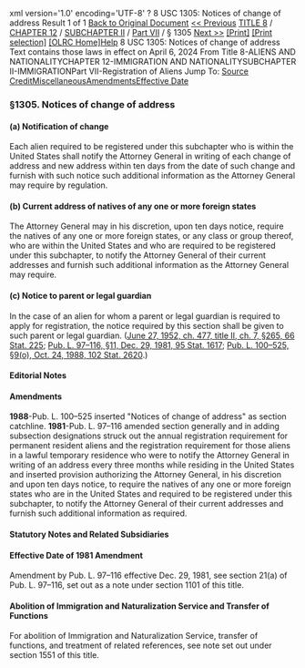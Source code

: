 xml version='1.0' encoding='UTF-8' ?
8 USC 1305: Notices of change of address
 Result 1 of 1
[Back to Original Document](/view.xhtml;jsessionid=39BB9424CAECBDC901DEE36674AFBAE6)
[<< Previous](#)
 [TITLE 8](/view.xhtml;jsessionid=39BB9424CAECBDC901DEE36674AFBAE6?req=granuleid%3AUSC-prelim-title8&saved=%7CZ3JhbnVsZWlkOlVTQy1wcmVsaW0tdGl0bGU4LXNlY3Rpb24xMzA1%7C%7C%7C0%7Cfalse%7Cprelim&edition=prelim) / [CHAPTER 12](/view.xhtml;jsessionid=39BB9424CAECBDC901DEE36674AFBAE6?req=granuleid%3AUSC-prelim-title8-chapter12&saved=%7CZ3JhbnVsZWlkOlVTQy1wcmVsaW0tdGl0bGU4LXNlY3Rpb24xMzA1%7C%7C%7C0%7Cfalse%7Cprelim&edition=prelim) / [SUBCHAPTER II](/view.xhtml;jsessionid=39BB9424CAECBDC901DEE36674AFBAE6?req=granuleid%3AUSC-prelim-title8-chapter12-subchapter2&saved=%7CZ3JhbnVsZWlkOlVTQy1wcmVsaW0tdGl0bGU4LXNlY3Rpb24xMzA1%7C%7C%7C0%7Cfalse%7Cprelim&edition=prelim) / [Part VII](/view.xhtml;jsessionid=39BB9424CAECBDC901DEE36674AFBAE6?req=granuleid%3AUSC-prelim-title8-chapter12-subchapter2-part7&saved=%7CZ3JhbnVsZWlkOlVTQy1wcmVsaW0tdGl0bGU4LXNlY3Rpb24xMzA1%7C%7C%7C0%7Cfalse%7Cprelim&edition=prelim) / § 1305
 [Next >>](#)
[[Print]](#)
 [[Print selection]](#)
[[OLRC Home]](/browse.xhtml;jsessionid=39BB9424CAECBDC901DEE36674AFBAE6)[Help](/navHelp.xhtml;jsessionid=39BB9424CAECBDC901DEE36674AFBAE6)
8 USC 1305: Notices of change of address
Text contains those laws in effect on April 6, 2024
From Title 8-ALIENS AND NATIONALITYCHAPTER 12-IMMIGRATION AND NATIONALITYSUBCHAPTER II-IMMIGRATIONPart VII-Registration of Aliens
Jump To: [Source Credit](#sourcecredit)[Miscellaneous](#miscellaneous-note)[Amendments](#amendment-note)[Effective Date](#effectivedate-amendment-note)
### §1305. Notices of change of address
#### (a) Notification of change
Each alien required to be registered under this subchapter who is within the United States shall notify the Attorney General in writing of each change of address and new address within ten days from the date of such change and furnish with such notice such additional information as the Attorney General may require by regulation.
#### (b) Current address of natives of any one or more foreign states
The Attorney General may in his discretion, upon ten days notice, require the natives of any one or more foreign states, or any class or group thereof, who are within the United States and who are required to be registered under this subchapter, to notify the Attorney General of their current addresses and furnish such additional information as the Attorney General may require.
#### (c) Notice to parent or legal guardian
In the case of an alien for whom a parent or legal guardian is required to apply for registration, the notice required by this section shall be given to such parent or legal guardian.
([June 27, 1952, ch. 477, title II, ch. 7, §265, 66 Stat. 225](/statviewer.htm?volume=66&page=225); [Pub. L. 97–116, §11, Dec. 29, 1981, 95 Stat. 1617](/statviewer.htm?volume=95&page=1617); [Pub. L. 100–525, §9(o), Oct. 24, 1988, 102 Stat. 2620](/statviewer.htm?volume=102&page=2620).)
#### **Editorial Notes**
#### Amendments
**1988**-Pub. L. 100–525 inserted "Notices of change of address" as section catchline.
**1981**-Pub. L. 97–116 amended section generally and in adding subsection designations struck out the annual registration requirement for permanent resident aliens and the registration requirement for those aliens in a lawful temporary residence who were to notify the Attorney General in writing of an address every three months while residing in the United States and inserted provision authorizing the Attorney General, in his discretion and upon ten days notice, to require the natives of any one or more foreign states who are in the United States and required to be registered under this subchapter, to notify the Attorney General of their current addresses and furnish such additional information as required.
#### **Statutory Notes and Related Subsidiaries**
#### Effective Date of 1981 Amendment
Amendment by Pub. L. 97–116 effective Dec. 29, 1981, see section 21(a) of Pub. L. 97–116, set out as a note under section 1101 of this title.
#### Abolition of Immigration and Naturalization Service and Transfer of Functions
For abolition of Immigration and Naturalization Service, transfer of functions, and treatment of related references, see note set out under section 1551 of this title.

